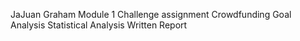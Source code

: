 JaJuan Graham 
Module 1 Challenge assignment
Crowdfunding Goal Analysis
Statistical Analysis
Written Report 
